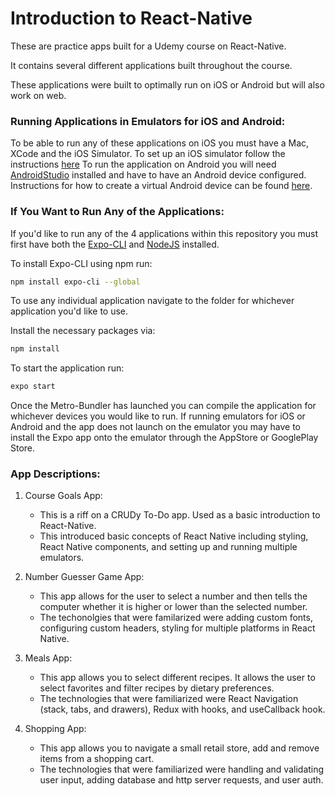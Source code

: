 # Introduction to React-Native

These are practice apps built for a Udemy course on React-Native.

It contains several different applications built throughout the course.

These applications were built to optimally run on iOS or Android but will also work on web.

### Running Applications in Emulators for iOS and Android:
To be able to run any of these applications on iOS you must have a Mac, XCode and the iOS Simulator.  To set up an iOS simulator follow the instructions [here](https://www.macinstruct.com/node/494)
To run the application on Android you will need [AndroidStudio](https://developer.android.com/studio) installed and have to have an Android device configured.  Instructions for how to create a virtual Android device can be found [here](https://developer.android.com/studio/run/managing-avds).

### If You Want to Run Any of the Applications:

If you'd like to run any of the 4 applications within this repository you must first have both the [Expo-CLI](https://expo.io/learn) and [NodeJS](https://nodejs.org/en/download/) installed.

To install Expo-CLI using npm run:

```bash
npm install expo-cli --global
```

To use any individual application navigate to the folder for whichever application you'd like to use.

Install the necessary packages via:

```bash
npm install
```

To start the application run:
```bash
expo start
```

Once the Metro-Bundler has launched you can compile the application for whichever devices you would like to run.  If running emulators for iOS or Android and the app does not launch on the emulator you may have to install the Expo app onto the emulator through the AppStore or GooglePlay Store.

### App Descriptions:

1. Course Goals App:
    - This is a riff on a CRUDy To-Do app. Used as a basic introduction to React-Native.
    - This introduced basic concepts of React Native including styling, React Native components, and setting up and running multiple emulators.

2. Number Guesser Game App:
    - This app allows for the user to select a number and then tells the computer whether it is higher or lower than the selected number.
    - The techonolgies that were familarized were adding custom fonts, configuring custom headers, styling for multiple platforms in React Native.

3. Meals App:
    - This app allows you to select different recipes. It allows the user to select favorites and filter recipes by dietary preferences.
    - The technologies that were familiarized were React Navigation (stack, tabs, and drawers), Redux with hooks, and useCallback hook.

4. Shopping App:
    - This app allows you to navigate a small retail store, add and remove items from a shopping cart.
    - The technologies that were familiarized were handling and validating user input, adding database and http server requests, and user auth.
